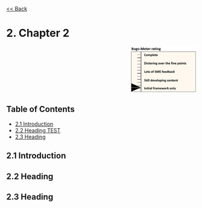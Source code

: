 [<< Back](../)

# 2. Chapter 2
<p align="right"><img src="../figures/bogo_ifo.png" alt="scope" title="Scope" width="35%"/></p>

## Table of Contents
* [2.1 Introduction](#2.1)
* [2.2 Heading TEST](#2.2)
* [2.3 Heading](#2.3)

<a name="2.1"></a>
## 2.1 Introduction

<a name="2.2"></a>
## 2.2 Heading

<a name="2.3"></a>
## 2.3 Heading
